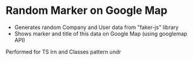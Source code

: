 # Random Marker on Google Map
- Generates random Company and User data from "faker-js" library
- Shows marker and title of this data on Google Map (using googlemap API) 

Performed for TS lrn and Classes pattern undr
